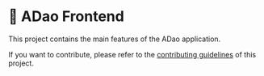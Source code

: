 # 🙈 ADao Frontend

This project contains the main features of the ADao application.

If you want to contribute, please refer to the [contributing guidelines](./CONTRIBUTING.md) of this project.

